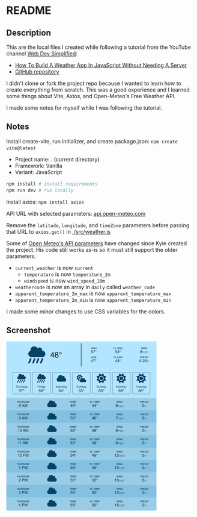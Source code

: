 # README

## Description

This are the local files I created while following a tutorial from the YouTube channel [Web Dev Simplified](https://www.youtube.com/@WebDevSimplified):

- [How To Build A Weather App In JavaScript Without Needing A Server](https://www.youtube.com/watch?v=w0VEOghdMpQ)
- [GitHub repository](https://github.com/WebDevSimplified/js-weather-app)

I didn't clone or fork the project repo because I wanted to learn how to create everything from scratch. This was a good experience and I learned some things about Vite, Axios, and Open-Meteo's Free Weather API.

I made some notes for myself while I was following the tutorial.

## Notes

Install create-vite, run initializer, and create package.json: `npm create vite@latest`

- Project name: . (current directory)
- Framework: Vanilla
- Variant: JavaScript

```sh
npm install # install requirements
npm run dev # run locally
```

Install axios: `npm install axios`

API URL with selected parameters: [api.open-meteo.com](https://api.open-meteo.com/v1/forecast?latitude=42&longitude=-71&timezone=America%2FNew_York&daily=weather_code,temperature_2m_max,temperature_2m_min,apparent_temperature_max,apparent_temperature_min,precipitation_sum&hourly=temperature_2m,apparent_temperature,precipitation,weather_code,wind_speed_10m&current=wind_speed_10m,temperature_2m&timeformat=unixtime&wind_speed_unit=mph&temperature_unit=fahrenheit&precipitation_unit=inch)

Remove the `latitude`, `longitude`, and `timeZone` parameters before passing that URL to `axios.get()` in [./src/weather.js](./src/weather.js)

Some of [Open Meteo's API parameters](https://open-meteo.com/en/docs) have changed since Kyle created the project. His code still works as-is so it must still support the older parameters.

- `current_weather` is now `current`
    - `temperature` is now `temperature_2m`
    - `windspeed` is now `wind_speed_10m`
- `weathercode` is now an array in `daily` called `weather_code`
- `apparent_temperature_2m_max` is now `apparent_temperature_max`
- `apparent_temperature_2m_min` is now `apparent_temperature_min`

I made some minor changes to use CSS variables for the colors.

## Screenshot

![Screenshot of WDS weather app](./public/screenshot.png "Screenshot of WDS weather app")
